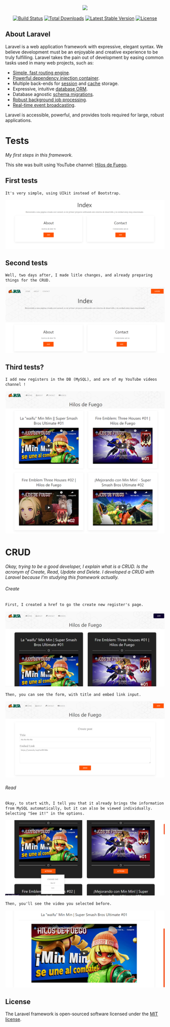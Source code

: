 <p align="center"><a href="https://laravel.com" target="_blank"><img src="https://raw.githubusercontent.com/laravel/art/master/logo-lockup/5%20SVG/2%20CMYK/1%20Full%20Color/laravel-logolockup-cmyk-red.svg" width="400"></a></p>

<p align="center">
<a href="https://travis-ci.org/laravel/framework"><img src="https://travis-ci.org/laravel/framework.svg" alt="Build Status"></a>
<a href="https://packagist.org/packages/laravel/framework"><img src="https://img.shields.io/packagist/dt/laravel/framework" alt="Total Downloads"></a>
<a href="https://packagist.org/packages/laravel/framework"><img src="https://img.shields.io/packagist/v/laravel/framework" alt="Latest Stable Version"></a>
<a href="https://packagist.org/packages/laravel/framework"><img src="https://img.shields.io/packagist/l/laravel/framework" alt="License"></a>
</p>

## About Laravel

Laravel is a web application framework with expressive, elegant syntax. We believe development must be an enjoyable and creative experience to be truly fulfilling. Laravel takes the pain out of development by easing common tasks used in many web projects, such as:

- [Simple, fast routing engine](https://laravel.com/docs/routing).
- [Powerful dependency injection container](https://laravel.com/docs/container).
- Multiple back-ends for [session](https://laravel.com/docs/session) and [cache](https://laravel.com/docs/cache) storage.
- Expressive, intuitive [database ORM](https://laravel.com/docs/eloquent).
- Database agnostic [schema migrations](https://laravel.com/docs/migrations).
- [Robust background job processing](https://laravel.com/docs/queues).
- [Real-time event broadcasting](https://laravel.com/docs/broadcasting).

Laravel is accessible, powerful, and provides tools required for large, robust applications.

# Tests
*My first steps in this framework.*

This site was built using YouTube channel: [Hilos de Fuego](https://www.youtube.com/channel/UCm-g2KbMuqYgLU15wz0JYWg).

## First tests
```
It's very simple, using UIkit instead of Bootstrap.
```
![testImage](https://raw.githubusercontent.com/Jasa-Hollow/Laravel_test/main/secondTest.png)

## Second tests
```
Well, two days after, I made litle changes, and already preparing things for the CRUD.
```
![testImage](https://raw.githubusercontent.com/Jasa-Hollow/Laravel_test/main/thirdTest.png)

## Third tests?
```
I add new registers in the DB (MySQL), and are of my YouTube videos channel !
```
![testImage](https://raw.githubusercontent.com/Jasa-Hollow/Laravel_test/main/fourthTest.png)


# CRUD

*Okay, trying to be a good developer, I explain what is a CRUD. Is the acronym of Create, Read, Update and Delete.
I developed a CRUD with Laravel because I'm studying this framework actually.*

###### *Create*
```
First, I created a href to go the create new register's page.
```
![testImage](https://raw.githubusercontent.com/Jasa-Hollow/Laravel_test/main/crud_img/C-1.png)

```
Then, you can see the form, with title and embed link input.
```
![testImage](https://raw.githubusercontent.com/Jasa-Hollow/Laravel_test/main/crud_img/C-2.png)

###### *Read*
```
Okay, to start with, I tell you that it already brings the information from MySQL automatically, but it can also be viewed individually. Selecting "See it!" in the options.
```
![testImage](https://raw.githubusercontent.com/Jasa-Hollow/Laravel_test/main/crud_img/R-1.png)

```
Then, you'll see the video you selected before.
```
![testImage](https://raw.githubusercontent.com/Jasa-Hollow/Laravel_test/main/crud_img/R-2.png)

## License

The Laravel framework is open-sourced software licensed under the [MIT license](https://opensource.org/licenses/MIT).
